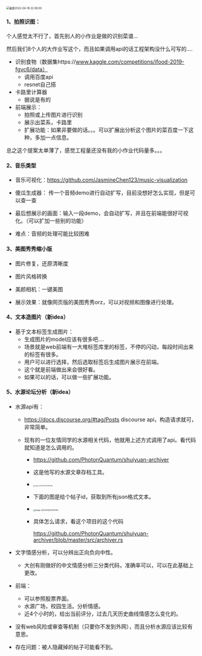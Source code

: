 <img src="/Users/danielle/Library/Application Support/typora-user-images/截屏2022-04-16 22.06.00.png" alt="截屏2022-04-16 22.06.00" style="zoom:50%;" />

#### 1、拍照识图：

个人感觉太不行了，首先别人的小作业是做的识别菜谱...

然后我们8个人的大作业写这个，而且如果调用api的话工程架构没什么可写的....

+ 识别食物（数据集https://www.kaggle.com/competitions/ifood-2019-fgvc6/data）
  + 调用百度api
  + resnet自己搭
+ 卡路里计算器
  + 据说是有的
+ 前端展示：
  + 拍照或上传图片进行识别
  + 展示出菜系，卡路里
  + 扩展功能：如果非要做的话。。。可以扩展出分析这个图片的菜百度一下这种，多加一点信息。

总之这个提案太单薄了，感觉工程量还没有我的小作业代码量多。。。



#### 2、音乐类型

+ 音乐可视化：https://github.com/JasmineChen123/music-visualization 
+ 傻瓜生成器： 传一个音频demo进行自动扩写，目前没想好怎么实现，但是可以查一查

+ 最后想展示的画面：输入一段demo，会自动扩写，并且在前端能很好可视化。（可以扩加一些别的功能）
+ 难点：音频的处理可能比较困难



#### 3、美图秀秀缩小版

+ 图片修复，还原清晰度
+ 图片风格转换
+ 美颜相机：一键美图

+ 展示效果：就像网页版的美图秀秀orz，可以对视频和图像进行处理。



#### 4、文本造图片（新idea）

+ 基于文本标签生成图片：
  + 生成图片的model应该有很多吧....
  + 场景就是web前端有一大堆标签库里的标签，不停的闪动，每段时间出来的标签有很多。
  + 用户可以进行选择，然后选取标签后生成图片展示在前端。
  + 这个就是前端做出来会很好看。
  + 如果可以的话，可以做一些扩展功能。



#### 5、水源论坛分析（新idea）

+ 水源api有：

  + https://docs.discourse.org/#tag/Posts discourse api，构造请求就可，非常简单。

  + 现有的一位友情同学的水源相关代码，他就用上述方式调用了api。看代码就知道是怎么调用的。

    + https://github.com/PhotonQuantum/shuiyuan-archiver

    + 这是他写的水源文章存档工具。

    + <img src="/Users/danielle/Library/Application Support/typora-user-images/image-20220416223920156.png" alt="image-20220416223920156" style="zoom:25%;" />

    + 下面的图是给个帖子id，获取到所有json格式文本。

    + <img src="/Users/danielle/Library/Application Support/typora-user-images/image-20220416224017491.png" alt="image-20220416224017491" style="zoom:33%;" />

    + 具体怎么请求，看这个项目的这个代码

      https://github.com/PhotonQuantum/shuiyuan-archiver/blob/master/src/archiver.rs

+ 文字情感分析，可以分辨出正向负向中性。

  + 大创有刚做好的中文情感分析三分类代码，准确率可以，可以在此基础上更改。
  
+ 前端：

  + 可以参照股票界面。
  + 水源广场，校园生活。分析情感。
  + 近4个小时的，给出当前评分，过去几天历史曲线情感怎么变化的。

+ 没有web风险或审查等机制（只要你不发到外网），而且分析水源应该比较有意思。

+ 存在问题：被人隐藏掉的帖子可能看不到。



